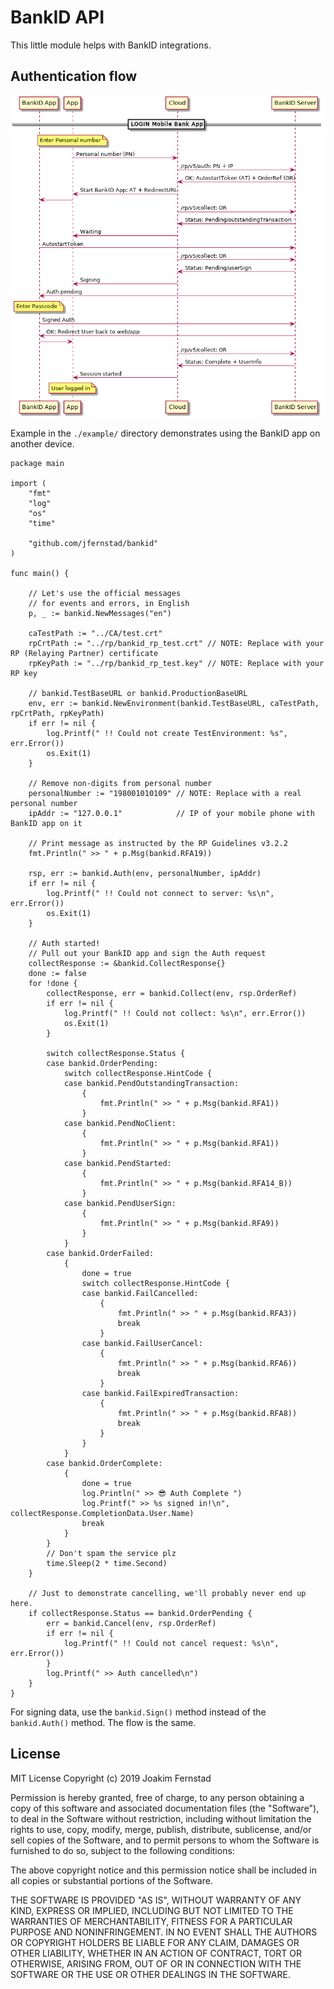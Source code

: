 # BankID API

This little module helps with BankID integrations.

## Authentication flow

![BankID Authentication flow](auth_flow.png)

Example in the `./example/` directory demonstrates using the BankID app on another device.

```golang
package main

import (
    "fmt"
    "log"
    "os"
    "time"

    "github.com/jfernstad/bankid"
)

func main() {

    // Let's use the official messages
    // for events and errors, in English
    p, _ := bankid.NewMessages("en")

    caTestPath := "../CA/test.crt"
    rpCrtPath := "../rp/bankid_rp_test.crt" // NOTE: Replace with your RP (Relaying Partner) certificate
    rpKeyPath := "../rp/bankid_rp_test.key" // NOTE: Replace with your RP key

    // bankid.TestBaseURL or bankid.ProductionBaseURL
    env, err := bankid.NewEnvironment(bankid.TestBaseURL, caTestPath, rpCrtPath, rpKeyPath)
    if err != nil {
        log.Printf(" !! Could not create TestEnvironment: %s", err.Error())
        os.Exit(1)
    }

    // Remove non-digits from personal number
    personalNumber := "198001010109" // NOTE: Replace with a real personal number
    ipAddr := "127.0.0.1"            // IP of your mobile phone with BankID app on it

    // Print message as instructed by the RP Guidelines v3.2.2
    fmt.Println(" >> " + p.Msg(bankid.RFA19))

    rsp, err := bankid.Auth(env, personalNumber, ipAddr)
    if err != nil {
        log.Printf(" !! Could not connect to server: %s\n", err.Error())
        os.Exit(1)
    }

    // Auth started!
    // Pull out your BankID app and sign the Auth request
    collectResponse := &bankid.CollectResponse{}
    done := false
    for !done {
        collectResponse, err = bankid.Collect(env, rsp.OrderRef)
        if err != nil {
            log.Printf(" !! Could not collect: %s\n", err.Error())
            os.Exit(1)
        }

        switch collectResponse.Status {
        case bankid.OrderPending:
            switch collectResponse.HintCode {
            case bankid.PendOutstandingTransaction:
                {
                    fmt.Println(" >> " + p.Msg(bankid.RFA1))
                }
            case bankid.PendNoClient:
                {
                    fmt.Println(" >> " + p.Msg(bankid.RFA1))
                }
            case bankid.PendStarted:
                {
                    fmt.Println(" >> " + p.Msg(bankid.RFA14_B))
                }
            case bankid.PendUserSign:
                {
                    fmt.Println(" >> " + p.Msg(bankid.RFA9))
                }
            }
        case bankid.OrderFailed:
            {
                done = true
                switch collectResponse.HintCode {
                case bankid.FailCancelled:
                    {
                        fmt.Println(" >> " + p.Msg(bankid.RFA3))
                        break
                    }
                case bankid.FailUserCancel:
                    {
                        fmt.Println(" >> " + p.Msg(bankid.RFA6))
                        break
                    }
                case bankid.FailExpiredTransaction:
                    {
                        fmt.Println(" >> " + p.Msg(bankid.RFA8))
                        break
                    }
                }
            }
        case bankid.OrderComplete:
            {
                done = true
                log.Println(" >> 😎 Auth Complete ")
                log.Printf(" >> %s signed in!\n", collectResponse.CompletionData.User.Name)
                break
            }
        }
        // Don't spam the service plz
        time.Sleep(2 * time.Second)
    }

    // Just to demonstrate cancelling, we'll probably never end up here.
    if collectResponse.Status == bankid.OrderPending {
        err = bankid.Cancel(env, rsp.OrderRef)
        if err != nil {
            log.Printf(" !! Could not cancel request: %s\n", err.Error())
        }
        log.Printf(" >> Auth cancelled\n")
    }
}

```

For signing data, use the `bankid.Sign()` method instead of the `bankid.Auth()` method. The flow is the same. 

## License

MIT License
Copyright (c) 2019 Joakim Fernstad

Permission is hereby granted, free of charge, to any person obtaining a copy
of this software and associated documentation files (the "Software"), to deal
in the Software without restriction, including without limitation the rights
to use, copy, modify, merge, publish, distribute, sublicense, and/or sell
copies of the Software, and to permit persons to whom the Software is
furnished to do so, subject to the following conditions:

The above copyright notice and this permission notice shall be included in all
copies or substantial portions of the Software.

THE SOFTWARE IS PROVIDED "AS IS", WITHOUT WARRANTY OF ANY KIND, EXPRESS OR
IMPLIED, INCLUDING BUT NOT LIMITED TO THE WARRANTIES OF MERCHANTABILITY,
FITNESS FOR A PARTICULAR PURPOSE AND NONINFRINGEMENT. IN NO EVENT SHALL THE
AUTHORS OR COPYRIGHT HOLDERS BE LIABLE FOR ANY CLAIM, DAMAGES OR OTHER
LIABILITY, WHETHER IN AN ACTION OF CONTRACT, TORT OR OTHERWISE, ARISING FROM,
OUT OF OR IN CONNECTION WITH THE SOFTWARE OR THE USE OR OTHER DEALINGS IN THE
SOFTWARE.